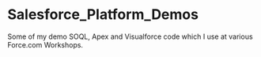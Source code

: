 Salesforce_Platform_Demos
=========================

Some of my demo SOQL, Apex and Visualforce code which I use at various Force.com Workshops.
